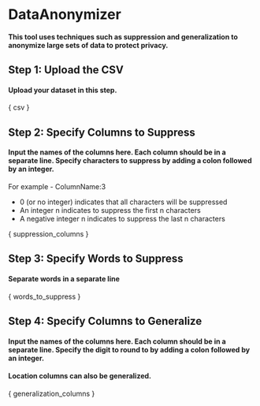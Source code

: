 # DataAnonymizer
#### This tool uses techniques such as suppression and generalization to anonymize large sets of data to protect privacy.

## Step 1: Upload the CSV
#### Upload your dataset in this step.
{ csv }

## Step 2: Specify Columns to Suppress
#### Input the names of the columns here. Each column should be in a separate line. Specify characters to suppress by adding a colon followed by an integer.
For example - ColumnName:3
- 0 (or no integer) indicates that all characters will be suppressed
- An integer n indicates to suppress the first n characters
- A negative integer n indicates to suppress the last n characters

{ suppression_columns }

## Step 3: Specify Words to Suppress
#### Separate words in a separate line
{ words_to_suppress }

## Step 4: Specify Columns to Generalize
#### Input the names of the columns here. Each column should be in a separate line. Specify the digit to round to by adding a colon followed by an integer.
#### Location columns can also be generalized.
{ generalization_columns }